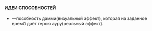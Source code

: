 ﻿#### ИДЕИ СПОСОБНОСТЕЙ

* —пособность дамми(визуальный эффект), которая на заданное врем¤ даёт герою ауру(реальный эффект).